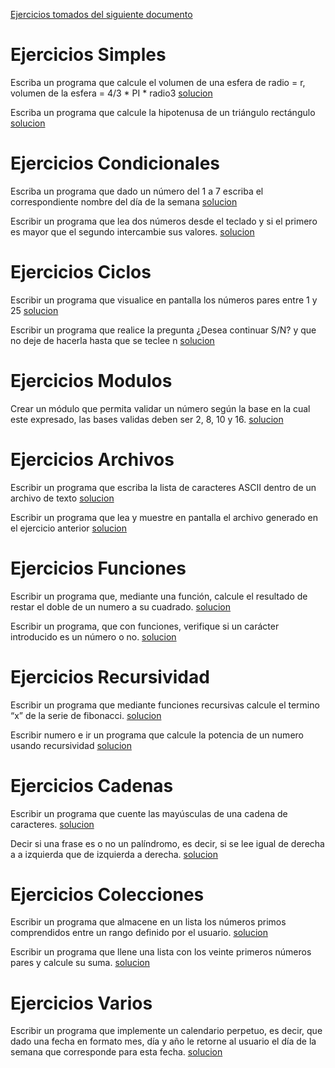 [Ejercicios tomados del siguiente documento](https://github.com/apdaza/universidad-ejercicios/blob/master/python/solucion%20guia%20ejercicios/ejercios%20pbas.pdf)

# Ejercicios Simples

Escriba un programa que calcule el volumen de una esfera de radio = r, volumen de la esfera = 4/3 * PI * radio3
[solucion](https://github.com/damartinezru/python-ejercicios/blob/master/ejercicios-simples/esfera.py)

Escriba un programa que calcule la hipotenusa de un triángulo rectángulo
[solucion](https://github.com/damartinezru/python-ejercicios/blob/master/ejercicios-simples/hipotenusa.py)

# Ejercicios Condicionales

Escriba un programa que dado un número del 1 a 7 escriba el correspondiente nombre del día de la semana
[solucion](https://github.com/damartinezru/python-ejercicios/blob/master/ejercicios-condicionales/diaSemana.py)

Escribir un programa que lea dos números desde el teclado y si el primero es mayor que el segundo intercambie sus valores.
[solucion](https://github.com/damartinezru/python-ejercicios/blob/master/ejercicios-condicionales/intercambiarValores.py)

# Ejercicios Ciclos

Escribir un programa que visualice en pantalla los números pares entre 1 y 25
[solucion](https://github.com/damartinezru/python-ejercicios/blob/master/ejercicios-ciclos/pares.py)

Escribir un programa que realice la pregunta ¿Desea continuar S/N? y que no deje de hacerla hasta que se teclee n
[solucion](https://github.com/damartinezru/python-ejercicios/blob/master/ejercicios-ciclos/preguntaCiclo.py)

# Ejercicios Modulos
Crear un módulo que permita validar un número según la base en la cual este expresado, las bases validas deben ser 2, 8, 10 y 16.
[solucion](https://github.com/damartinezru/python-ejercicios/tree/master/ejercicios-modulos)

# Ejercicios Archivos

Escribir un programa que escriba la lista de caracteres ASCII dentro de un archivo de texto
[solucion](https://github.com/damartinezru/python-ejercicios/blob/master/ejercicios-archivos/escritura.py)

Escribir un programa que lea y muestre en pantalla el archivo generado en el ejercicio anterior
[solucion](https://github.com/damartinezru/python-ejercicios/blob/master/ejercicios-archivos/lectura.py)


# Ejercicios Funciones
Escribir un programa que, mediante una función, calcule el resultado de restar el doble de un numero a su cuadrado. 
[solucion](https://github.com/damartinezru/python-ejercicios/blob/master/ejercicios-funciones/restarDoble.py)

Escribir un programa, que con funciones, verifique si un carácter introducido es un número o no.
[solucion](https://github.com/damartinezru/python-ejercicios/blob/master/ejercicios-funciones/validacionNumerica.py)

# Ejercicios Recursividad
Escribir un programa que mediante funciones recursivas calcule el termino “x” de la serie de fibonacci.
[solucion](https://github.com/damartinezru/python-ejercicios/blob/master/ejercicios-recursividad/fibonacci.py)

Escribir numero e ir un programa que calcule la potencia de un numero usando recursividad
[solucion](https://github.com/damartinezru/python-ejercicios/blob/master/ejercicios-recursividad/potencia.py)

# Ejercicios Cadenas

Escribir un programa que cuente las mayúsculas de una cadena de caracteres.
[solucion](https://github.com/damartinezru/python-ejercicios/blob/master/ejercicios-cadenas/mayusuculas.py)

Decir si una frase es o no un palíndromo, es decir, si se lee igual de derecha a a izquierda que de izquierda a derecha.
[solucion](https://github.com/damartinezru/python-ejercicios/blob/master/ejercicios-cadenas/palindromo.py)

# Ejercicios Colecciones
Escribir un programa que almacene en un lista los números primos comprendidos entre un rango definido por el usuario.
[solucion](https://github.com/damartinezru/python-ejercicios/blob/master/ejercicios-colecciones/numerosPrimos.py)

Escribir un programa que llene una lista con los veinte primeros números pares y calcule su suma.
[solucion](https://github.com/damartinezru/python-ejercicios/blob/master/ejercicios-colecciones/paresSuma.py)

# Ejercicios Varios
Escribir un programa que implemente un calendario perpetuo, es decir, que dado una fecha en formato mes,
día y año le retorne al usuario el día de la semana que corresponde para esta
fecha.
[solucion](https://github.com/damartinezru/python-ejercicios/blob/master/ejercicios-varios/diaSemanaCalendario.py)
